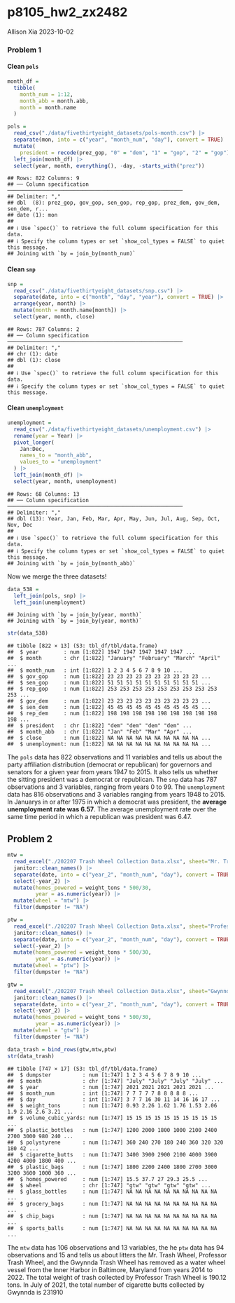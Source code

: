 p8105_hw2_zx2482
================
Allison Xia
2023-10-02

### Problem 1

#### Clean `pols`

``` r
month_df = 
  tibble(
    month_num = 1:12,
    month_abb = month.abb,
    month = month.name
  )

pols = 
  read_csv("./data/fivethirtyeight_datasets/pols-month.csv") |>
  separate(mon, into = c("year", "month_num", "day"), convert = TRUE) |>
  mutate(
    president = recode(prez_gop, "0" = "dem", "1" = "gop", "2" = "gop")) |>
  left_join(month_df) |>
  select(year, month, everything(), -day, -starts_with("prez")) 
```

    ## Rows: 822 Columns: 9
    ## ── Column specification ────────────────────────────────────────────────────────
    ## Delimiter: ","
    ## dbl  (8): prez_gop, gov_gop, sen_gop, rep_gop, prez_dem, gov_dem, sen_dem, r...
    ## date (1): mon
    ## 
    ## ℹ Use `spec()` to retrieve the full column specification for this data.
    ## ℹ Specify the column types or set `show_col_types = FALSE` to quiet this message.
    ## Joining with `by = join_by(month_num)`

#### Clean `snp`

``` r
snp = 
  read_csv("./data/fivethirtyeight_datasets/snp.csv") |>
  separate(date, into = c("month", "day", "year"), convert = TRUE) |>
  arrange(year, month) |>
  mutate(month = month.name[month]) |>
  select(year, month, close) 
```

    ## Rows: 787 Columns: 2
    ## ── Column specification ────────────────────────────────────────────────────────
    ## Delimiter: ","
    ## chr (1): date
    ## dbl (1): close
    ## 
    ## ℹ Use `spec()` to retrieve the full column specification for this data.
    ## ℹ Specify the column types or set `show_col_types = FALSE` to quiet this message.

#### Clean `unemployment`

``` r
unemployment = 
  read_csv("./data/fivethirtyeight_datasets/unemployment.csv") |>
  rename(year = Year) |>
  pivot_longer(
    Jan:Dec, 
    names_to = "month_abb",
    values_to = "unemployment"
  ) |> 
  left_join(month_df) |> 
  select(year, month, unemployment)
```

    ## Rows: 68 Columns: 13
    ## ── Column specification ────────────────────────────────────────────────────────
    ## Delimiter: ","
    ## dbl (13): Year, Jan, Feb, Mar, Apr, May, Jun, Jul, Aug, Sep, Oct, Nov, Dec
    ## 
    ## ℹ Use `spec()` to retrieve the full column specification for this data.
    ## ℹ Specify the column types or set `show_col_types = FALSE` to quiet this message.
    ## Joining with `by = join_by(month_abb)`

Now we merge the three datasets!

``` r
data_538 = 
  left_join(pols, snp) |>
  left_join(unemployment)
```

    ## Joining with `by = join_by(year, month)`
    ## Joining with `by = join_by(year, month)`

``` r
str(data_538)
```

    ## tibble [822 × 13] (S3: tbl_df/tbl/data.frame)
    ##  $ year        : num [1:822] 1947 1947 1947 1947 1947 ...
    ##  $ month       : chr [1:822] "January" "February" "March" "April" ...
    ##  $ month_num   : int [1:822] 1 2 3 4 5 6 7 8 9 10 ...
    ##  $ gov_gop     : num [1:822] 23 23 23 23 23 23 23 23 23 23 ...
    ##  $ sen_gop     : num [1:822] 51 51 51 51 51 51 51 51 51 51 ...
    ##  $ rep_gop     : num [1:822] 253 253 253 253 253 253 253 253 253 253 ...
    ##  $ gov_dem     : num [1:822] 23 23 23 23 23 23 23 23 23 23 ...
    ##  $ sen_dem     : num [1:822] 45 45 45 45 45 45 45 45 45 45 ...
    ##  $ rep_dem     : num [1:822] 198 198 198 198 198 198 198 198 198 198 ...
    ##  $ president   : chr [1:822] "dem" "dem" "dem" "dem" ...
    ##  $ month_abb   : chr [1:822] "Jan" "Feb" "Mar" "Apr" ...
    ##  $ close       : num [1:822] NA NA NA NA NA NA NA NA NA NA ...
    ##  $ unemployment: num [1:822] NA NA NA NA NA NA NA NA NA NA ...

The `pols` data has 822 observations and 11 variables and tells us about
the party affiliation distribution (democrat or republican) for
governors and senators for a given year from years 1947 to 2015. It also
tells us whether the sitting president was a democrat or republican. The
`snp` data has 787 observations and 3 variables, ranging from years 0 to
99. The `unemployment` data has 816 observations and 3 variables ranging
from years 1948 to 2015. In Januarys in or after 1975 in which a
democrat was president, the **average unemployment rate was 6.57**. The
average unemployment rate over the same time period in which a
republican was president was 6.47.

## Problem 2

``` r
mtw = 
  read_excel("./202207 Trash Wheel Collection Data.xlsx", sheet="Mr. Trash Wheel", range =cell_cols("A:N")) |> 
  janitor::clean_names() |> 
  separate(date, into = c("year_2", "month_num", "day"), convert = TRUE) |> 
  select(-year_2) |> 
  mutate(homes_powered = weight_tons * 500/30,
         year = as.numeric(year)) |> 
  mutate(wheel = "mtw") |> 
  filter(dumpster != "NA")
```

``` r
ptw = 
  read_excel("./202207 Trash Wheel Collection Data.xlsx", sheet="Professor Trash Wheel", range =cell_cols("A:M")) |> 
  janitor::clean_names() |> 
  separate(date, into = c("year_2", "month_num", "day"), convert = TRUE) |> 
  select(-year_2) |> 
  mutate(homes_powered = weight_tons * 500/30,
         year = as.numeric(year)) |> 
  mutate(wheel = "ptw") |> 
  filter(dumpster != "NA")
```

``` r
gtw = 
  read_excel("./202207 Trash Wheel Collection Data.xlsx", sheet="Gwynnda Trash Wheel", range =cell_cols("A:K")) |> 
  janitor::clean_names() |> 
  separate(date, into = c("year_2", "month_num", "day"), convert = TRUE) |> 
  select(-year_2) |> 
  mutate(homes_powered = weight_tons * 500/30,
         year = as.numeric(year)) |> 
  mutate(wheel = "gtw") |> 
  filter(dumpster != "NA")
```

``` r
data_trash = bind_rows(gtw,mtw,ptw)
str(data_trash)
```

    ## tibble [747 × 17] (S3: tbl_df/tbl/data.frame)
    ##  $ dumpster          : num [1:747] 1 2 3 4 5 6 7 8 9 10 ...
    ##  $ month             : chr [1:747] "July" "July" "July" "July" ...
    ##  $ year              : num [1:747] 2021 2021 2021 2021 2021 ...
    ##  $ month_num         : int [1:747] 7 7 7 7 7 8 8 8 8 8 ...
    ##  $ day               : int [1:747] 3 7 7 16 30 11 14 16 16 17 ...
    ##  $ weight_tons       : num [1:747] 0.93 2.26 1.62 1.76 1.53 2.06 1.9 2.16 2.6 3.21 ...
    ##  $ volume_cubic_yards: num [1:747] 15 15 15 15 15 15 15 15 15 15 ...
    ##  $ plastic_bottles   : num [1:747] 1200 2000 1800 1000 2100 2400 2700 3000 980 240 ...
    ##  $ polystyrene       : num [1:747] 360 240 270 180 240 360 320 320 180 42 ...
    ##  $ cigarette_butts   : num [1:747] 3400 3900 2900 2100 4000 3900 4200 4000 1800 400 ...
    ##  $ plastic_bags      : num [1:747] 1800 2200 2400 1800 2700 3000 3200 3600 1000 360 ...
    ##  $ homes_powered     : num [1:747] 15.5 37.7 27 29.3 25.5 ...
    ##  $ wheel             : chr [1:747] "gtw" "gtw" "gtw" "gtw" ...
    ##  $ glass_bottles     : num [1:747] NA NA NA NA NA NA NA NA NA NA ...
    ##  $ grocery_bags      : num [1:747] NA NA NA NA NA NA NA NA NA NA ...
    ##  $ chip_bags         : num [1:747] NA NA NA NA NA NA NA NA NA NA ...
    ##  $ sports_balls      : num [1:747] NA NA NA NA NA NA NA NA NA NA ...

The `mtw` data has 106 observations and 13 variables, the he `ptw` data
has 94 observations and 15 and tells us about litters the Mr. Trash
Wheel, Professor Trash Wheel, and the Gwynnda Trash Wheel has removed as
a water wheel vessel from the Inner Harbor in Baltimore, Maryland from
years 2014 to 2022. The total weight of trash collected by Professor
Trash Wheel is 190.12 tons. In July of 2021, the total number of
cigarette butts collected by Gwynnda is 231910
